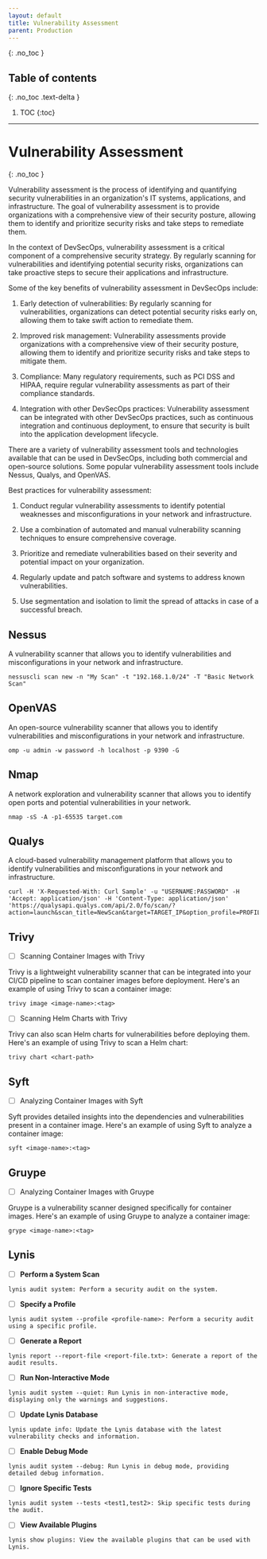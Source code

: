 ```yaml
---
layout: default
title: Vulnerability Assessment
parent: Production
---
```


{: .no_toc }

## Table of contents
{: .no_toc .text-delta }

1. TOC
{:toc}

---

# Vulnerability Assessment
{: .no_toc }


Vulnerability assessment is the process of identifying and quantifying security vulnerabilities in an organization's IT systems, applications, and infrastructure. The goal of vulnerability assessment is to provide organizations with a comprehensive view of their security posture, allowing them to identify and prioritize security risks and take steps to remediate them.

In the context of DevSecOps, vulnerability assessment is a critical component of a comprehensive security strategy. By regularly scanning for vulnerabilities and identifying potential security risks, organizations can take proactive steps to secure their applications and infrastructure.

Some of the key benefits of vulnerability assessment in DevSecOps include:

1. Early detection of vulnerabilities: By regularly scanning for vulnerabilities, organizations can detect potential security risks early on, allowing them to take swift action to remediate them.

2. Improved risk management: Vulnerability assessments provide organizations with a comprehensive view of their security posture, allowing them to identify and prioritize security risks and take steps to mitigate them.

3. Compliance: Many regulatory requirements, such as PCI DSS and HIPAA, require regular vulnerability assessments as part of their compliance standards.

4. Integration with other DevSecOps practices: Vulnerability assessment can be integrated with other DevSecOps practices, such as continuous integration and continuous deployment, to ensure that security is built into the application development lifecycle.

There are a variety of vulnerability assessment tools and technologies available that can be used in DevSecOps, including both commercial and open-source solutions. Some popular vulnerability assessment tools include Nessus, Qualys, and OpenVAS.


Best practices for vulnerability assessment:

1. Conduct regular vulnerability assessments to identify potential weaknesses and misconfigurations in your network and infrastructure.

2. Use a combination of automated and manual vulnerability scanning techniques to ensure comprehensive coverage.

3. Prioritize and remediate vulnerabilities based on their severity and potential impact on your organization.

4. Regularly update and patch software and systems to address known vulnerabilities.

5. Use segmentation and isolation to limit the spread of attacks in case of a successful breach.



## Nessus

A vulnerability scanner that allows you to identify vulnerabilities and misconfigurations in your network and infrastructure.	


```
nessuscli scan new -n "My Scan" -t "192.168.1.0/24" -T "Basic Network Scan"
```

## OpenVAS

An open-source vulnerability scanner that allows you to identify vulnerabilities and misconfigurations in your network and infrastructure.	

```
omp -u admin -w password -h localhost -p 9390 -G
```

## Nmap

A network exploration and vulnerability scanner that allows you to identify open ports and potential vulnerabilities in your network.	


```
nmap -sS -A -p1-65535 target.com
```

## Qualys

A cloud-based vulnerability management platform that allows you to identify vulnerabilities and misconfigurations in your network and infrastructure.	

```
curl -H 'X-Requested-With: Curl Sample' -u "USERNAME:PASSWORD" -H 'Accept: application/json' -H 'Content-Type: application/json' 'https://qualysapi.qualys.com/api/2.0/fo/scan/?action=launch&scan_title=NewScan&target=TARGET_IP&option_profile=PROFILE_ID'
```

## Trivy


- [ ] Scanning Container Images with Trivy

Trivy is a lightweight vulnerability scanner that can be integrated into your CI/CD pipeline to scan container images before deployment. Here's an example of using Trivy to scan a container image:


```
trivy image <image-name>:<tag>
```




- [ ] Scanning Helm Charts with Trivy

Trivy can also scan Helm charts for vulnerabilities before deploying them. Here's an example of using Trivy to scan a Helm chart:

```
trivy chart <chart-path>
```


## Syft


- [ ] Analyzing Container Images with Syft

Syft provides detailed insights into the dependencies and vulnerabilities present in a container image. Here's an example of using Syft to analyze a container image:


```
syft <image-name>:<tag>
```


## Gruype

- [ ] Analyzing Container Images with Gruype

Gruype is a vulnerability scanner designed specifically for container images. Here's an example of using Gruype to analyze a container image:

```
grype <image-name>:<tag>
```





## Lynis

- [ ] **Perform a System Scan**

```
lynis audit system: Perform a security audit on the system.
```

- [ ] **Specify a Profile**

```
lynis audit system --profile <profile-name>: Perform a security audit using a specific profile.
```

- [ ] **Generate a Report**

```
lynis report --report-file <report-file.txt>: Generate a report of the audit results.
```

- [ ] **Run Non-Interactive Mode**

```
lynis audit system --quiet: Run Lynis in non-interactive mode, displaying only the warnings and suggestions.
```

- [ ] **Update Lynis Database**

```
lynis update info: Update the Lynis database with the latest vulnerability checks and information.
```

- [ ] **Enable Debug Mode**

```
lynis audit system --debug: Run Lynis in debug mode, providing detailed debug information.
```

- [ ] **Ignore Specific Tests**

```
lynis audit system --tests <test1,test2>: Skip specific tests during the audit.
```

- [ ] **View Available Plugins**

```
lynis show plugins: View the available plugins that can be used with Lynis.
```


